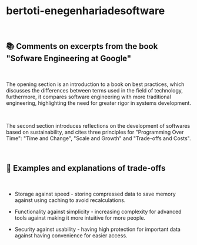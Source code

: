 # bertoti-enegenhariadesoftware

<br>

## 📚 Comments on excerpts from the book "Sofware Engineering at Google"

<br>

The opening section is an introduction to a book on best practices, which discusses the differences between terms used in the field of technology, furthermore, it compares software engineering with more traditional engineering, highlighting the need for greater rigor in systems development.

<br>

The second section introduces reflections on the development of softwares based on sustainability, and cites three principles for "Programming Over Time": "Time and Change", "Scale and Growth" and "Trade-offs and Costs".

<br>

## 🤝 Examples and explanations of trade-offs

<br>

- Storage against speed - storing compressed data to save memory against using caching to avoid recalculations.

- Functionality against simplicity - increasing complexity for advanced tools against making it more intuitive for more people.

- Security against usability - having high protection for important data against having convenience for easier access.
